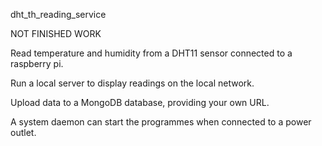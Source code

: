 dht_th_reading_service

NOT FINISHED WORK

Read temperature and humidity from a DHT11 sensor connected to a raspberry pi.

Run a local server to display readings on the local network. 

Upload data to a MongoDB database, providing your own URL.

A system daemon can start the programmes when connected to a power outlet.

